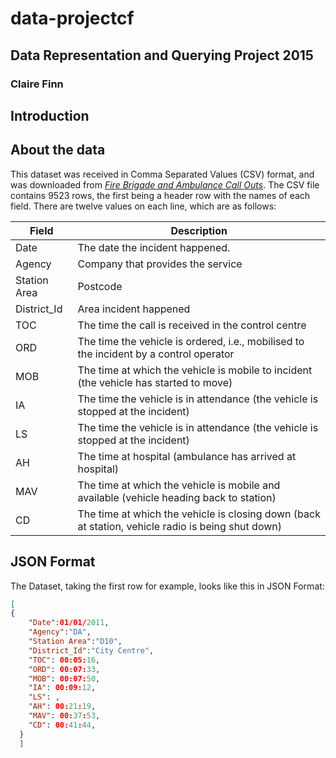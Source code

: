 # data-projectcf
## Data Representation and Querying Project 2015
### Claire Finn

## Introduction

## About the data
This dataset was received in Comma Separated Values (CSV) format, and was downloaded from [*Fire Brigade and Ambulance Call Outs*](https://data.gov.ie/dataset/fire-brigade-and-ambulance-call-outs).
The CSV file contains 9523 rows, the first being a header row with the names of each field.
There are twelve values on each line, which are as follows:

Field| Description
------------ | -------------
Date| The date the incident happened.
Agency| Company that provides the service
Station Area| Postcode
District_Id | Area incident happened
TOC| The time the call is received in the control centre
ORD| The time the vehicle is ordered, i.e., mobilised to the incident by a control operator
MOB| The time at which the vehicle is mobile to incident (the vehicle has started to move) 
IA|  The time the vehicle is in attendance (the vehicle is stopped at the incident) 
LS|  The time the vehicle is in attendance (the vehicle is stopped at the incident) 
AH|The time at hospital (ambulance has arrived at hospital) 
MAV|The time at which the vehicle is mobile and available (vehicle heading back to station)
CD|The time at which the vehicle is closing down (back at station, vehicle radio is being shut down)

## JSON Format
The Dataset, taking the first row for example, looks like this in JSON Format:

```json
[
{
    "Date":01/01/2011,
    "Agency":"DA",
    "Station Area":"D10",
    "District_Id":"City Centre",
    "TOC": 00:05:16,
    "ORD": 00:07:33,
    "MOB": 00:07:50,
    "IA": 00:09:12,
    "LS": ,
    "AH": 00:21:19,
    "MAV": 00:37:53,
    "CD": 00:41:44,
  }
  ]
```

